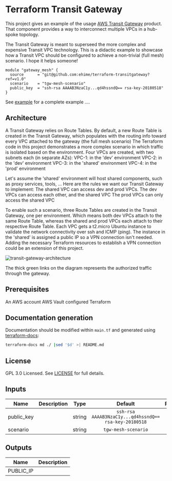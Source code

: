 # Terraform Transit Gateway

This project gives an example of the usage [AWS Transit Gateway](https://aws.amazon.com/transit-gateway/) product. That component provides a way to interconnect multiple VPCs in a hub-spoke topology.

The Transit Gateway is meant to superseed the more complex and expensive Transit VPC technology. This is a didactic example to showcase how a Transit VPC should be configured to achieve a non-trivial (full mesh) scenario. I hope it helps someone!

```hcl
module "gateway_mesh" {
  source      = "git@github.com:ehime/terraform-transitgateway?ref=v1.0"
  scenario    = "tgw-mesh-scenario"
  public_key  = "ssh-rsa AAAAB3NzaC1y...qd4hssndQ== rsa-key-20180518"
}
```

See [example](example) for a complete example ....

## Architecture

A Transit Gateway relies on Route Tables. By default, a new Route Table is created in the Transit Gateway, which populates with the routing info toward every VPC attached to the gateway (the full mesh scenario)
The Terraform code in this project demonstrates a more complex scenario in which traffic is isolated based on the environment. Four VPCs are created, with two subnets each (in separate AZs):
VPC-1: in the 'dev' environment
VPC-2: in the 'dev' environment
VPC-3: in the 'shared' environment
VPC-4: in the 'prod' environment

Let's assume the 'shared' environment will host shared components, such as proxy services, tools, ... Here are the rules we want our Transit Gateway to implement:
The shared VPC can access dev and prod VPCs.
The dev VPCs can access each other, and the shared VPC
The prod VPCs can only access the shared VPC

To enable such a scenario, three Route Tables are created in the Transit Gateway, one per environment. Which means both dev VPCs attach to the same Route Table, whereas the shared and prod VPCs each attach to their respective Route Table. Each VPC gets a t2.micro Ubuntu instance to validate the network connectivity over ssh and ICMP (ping). The instance in the 'shared' is assigned a public IP so a VPN connection isn't needed. Adding the necessary Terraform resources to establish a VPN connection could be an extension of this project.

![transit-gateway-architecture](./doc/transit-gateway.png?raw=true "Transit Gateway Architecture")

The thick green links on the diagram represents the authorized traffic through the gateway.

## Prerequisites

An AWS account
AWS Vault configured
Terraform

## Documentation generation

Documentation should be modified within `main.tf` and generated using [terraform-docs](https://github.com/segmentio/terraform-docs):

```bash
terraform-docs md ./ |sed '$d' >| README.md
```

## License

GPL 3.0 Licensed. See [LICENSE](https://github.com/ehime/terraform-transitgateway/tree/master/LICENSE) for full details.


## Inputs

| Name | Description | Type | Default | Required |
|------|-------------|:----:|:-----:|:-----:|
| public_key |  | string | `ssh-rsa AAAAB3NzaC1y...qd4hssndQ== rsa-key-20180518` | no |
| scenario |  | string | `tgw-mesh-scenario` | no |

## Outputs

| Name | Description |
|------|-------------|
| PUBLIC_IP |  |
